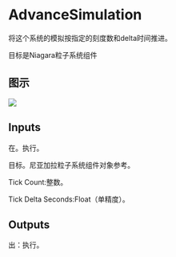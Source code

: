 # AdvanceSimulation

将这个系统的模拟按指定的刻度数和delta时间推进。

目标是Niagara粒子系统组件

## 图示

![]($-20221218-20115321.png)

## Inputs

在。执行。

目标。尼亚加拉粒子系统组件对象参考。

Tick Count:整数。

Tick Delta Seconds:Float（单精度）。  

## Outputs

出：执行。
